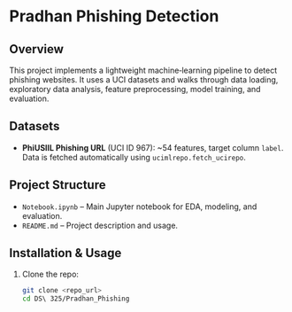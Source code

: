 # Pradhan Phishing Detection

## Overview

This project implements a lightweight machine‑learning pipeline to detect phishing websites. It uses a UCI datasets and walks through data loading, exploratory data analysis, feature preprocessing, model training, and evaluation.

## Datasets

- **PhiUSIIL Phishing URL** (UCI ID 967): ~54 features, target column `label`.  
  Data is fetched automatically using `ucimlrepo.fetch_ucirepo`.

## Project Structure

- `Notebook.ipynb` – Main Jupyter notebook for EDA, modeling, and evaluation.
- `README.md` – Project description and usage.

## Installation & Usage

1. Clone the repo:
   ```bash
   git clone <repo_url>
   cd DS\ 325/Pradhan_Phishing
   ```
